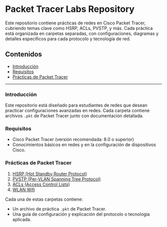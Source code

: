 # Packet Tracer Labs Repository

Este repositorio contiene prácticas de redes en Cisco Packet Tracer, cubriendo temas clave como HSRP, ACLs, PVSTP, y más. Cada práctica está organizada en carpetas separadas, con configuraciones, diagramas y detalles específicos para cada protocolo y tecnología de red.

## Contenidos

- [Introducción](#introducción)
- [Requisitos](#requisitos)
- [Prácticas de Packet Tracer](#prácticas-de-packet-tracer)

---

### Introducción

Este repositorio está diseñado para estudiantes de redes que desean practicar configuraciones avanzadas en redes. Cada carpeta contiene archivos `.pkt` de Packet Tracer junto con documentación detallada.

### Requisitos

- Cisco Packet Tracer (versión recomendada: 8.0 o superior)
- Conocimientos básicos en redes y en la configuración de dispositivos Cisco.

### Prácticas de Packet Tracer

1. [HSRP (Hot Standby Router Protocol)](./HSRP/)
2. [PVSTP (Per-VLAN Spanning Tree Protocol)](./VLAN_PVST/)
3. [ACLs (Access Control Lists)](./PKT/ACLs/)
4. [WLAN Wifi](./PKT/WLAN_Wifi)

Cada una de estas carpetas contiene:
- Un archivo de práctica `.pkt` de Packet Tracer.
- Una guía de configuración y explicación del protocolo o tecnología aplicada.


